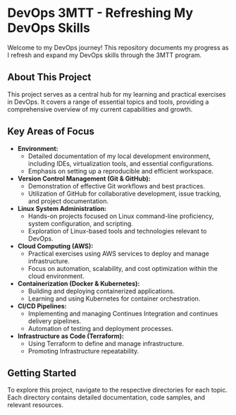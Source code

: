 
# DevOps 3MTT - Refreshing My DevOps Skills

Welcome to my DevOps journey! This repository documents my progress as I refresh and expand my DevOps skills through the 3MTT program.

## About This Project

This project serves as a central hub for my learning and practical exercises in DevOps. It covers a range of essential topics and tools, providing a comprehensive overview of my current capabilities and growth.

## Key Areas of Focus

* **Environment:**
    * Detailed documentation of my local development environment, including IDEs, virtualization tools, and essential configurations.
    * Emphasis on setting up a reproducible and efficient workspace.
* **Version Control Management (Git & GitHub):**
    * Demonstration of effective Git workflows and best practices.
    * Utilization of GitHub for collaborative development, issue tracking, and project documentation.
* **Linux System Administration:**
    * Hands-on projects focused on Linux command-line proficiency, system configuration, and scripting.
    * Exploration of Linux-based tools and technologies relevant to DevOps.
* **Cloud Computing (AWS):**
    * Practical exercises using AWS services to deploy and manage infrastructure.
    * Focus on automation, scalability, and cost optimization within the cloud environment.
* **Containerization (Docker & Kubernetes):**
    * Building and deploying containerized applications.
    * Learning and using Kubernetes for container orchestration.
* **CI/CD Pipelines:**
    * Implementing and managing Continues Integration and continues delivery pipelines.
    * Automation of testing and deployment processes.
* **Infrastructure as Code (Terraform):**
    * Using Terraform to define and manage infrastructure.
    * Promoting Infrastructure repeatability.

## Getting Started

To explore this project, navigate to the respective directories for each topic. Each directory contains detailed documentation, code samples, and relevant resources.
